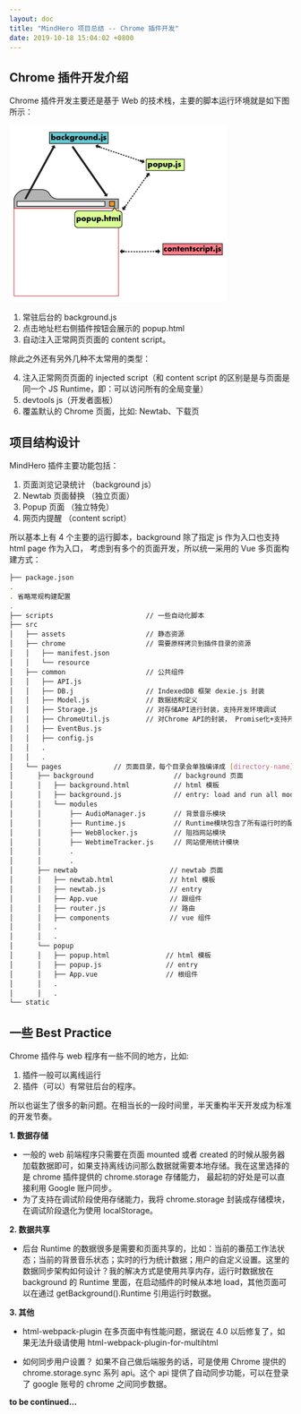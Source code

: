```yaml
---
layout: doc
title: "MindHero 项目总结 -- Chrome 插件开发"
date: 2019-10-18 15:04:02 +0800
---
```


## Chrome 插件开发介绍

Chrome 插件开发主要还是基于 Web 的技术栈，主要的脚本运行环境就是如下图所示：

![](/blog/assets/img/2019-10-18-chrome-1.png)

1. 常驻后台的 background.js
2. 点击地址栏右侧插件按钮会展示的 popup.html
3. 自动注入正常网页页面的 content script。

除此之外还有另外几种不太常用的类型：

4. 注入正常网页页面的 injected script（和 content script 的区别是是与页面是同一个 JS Runtime，即：可以访问所有的全局变量）
5. devtools js（开发者面板）
6. 覆盖默认的 Chrome 页面，比如: Newtab、下载页

## 项目结构设计

MindHero 插件主要功能包括：

1. 页面浏览记录统计 （background js）
2. Newtab 页面替换 （独立页面）
3. Popup 页面 （独立特免）
4. 网页内提醒 （content script）

所以基本上有 4 个主要的运行脚本，background 除了指定 js 作为入口也支持 html page 作为入口， 考虑到有多个的页面开发，所以统一采用的 Vue 多页面构建方式：

```bash
├── package.json
.
. 省略常规构建配置
.
├── scripts                       // 一些自动化脚本
├── src
│   ├── assets                    // 静态资源
│   ├── chrome                    // 需要原样拷贝到插件目录的资源
│   │   ├── manifest.json
│   │   └── resource
│   ├── common                    // 公共组件
│   │   ├── API.js
│   │   ├── DB.j                  // IndexedDB 框架 dexie.js 封装
│   │   ├── Model.js              // 数据结构定义
│   │   ├── Storage.js            // 对存储API进行封装，支持开发环境调试
│   │   ├── ChromeUtil.js         // 对Chrome API的封装， Promise化+支持开发环境调试
│   │   ├── EventBus.js
│   │   ├── config.js
│   │   .
│   │   .
│   └── pages             // 页面目录，每个目录会单独编译成 [directory-name].html
│      ├── background                    // background 页面
│      │   ├── background.html           // html 模板
│      │   ├── background.js             // entry: load and run all modules
│      │   └── modules
│      │       ├── AudioManager.js       // 背景音乐模块
│      │       ├── Runtime.js            // Runtime模块包含了所有运行时的配置参数和核心数据
│      │       ├── WebBlocker.js         // 阻挡网站模块
│      │       ├── WebtimeTracker.js     // 网站使用统计模块
│      │       .
│      │       .
│      ├── newtab                       // newtab 页面
│      │   ├── newtab.html              // html 模板
│      │   ├── newtab.js                // entry
│      │   ├── App.vue                  // 跟组件
│      │   ├── router.js                // 路由
│      │   ├── components               // vue 组件
│      │   .
│      │   .
│      └── popup
│      │   ├── popup.html              // html 模板
│      │   ├── popup.js                // entry
│      │   ├── App.vue                 // 根组件
│      │   .
│      │   .
└── static

```

## 一些 Best Practice

Chrome 插件与 web 程序有一些不同的地方，比如:

1.  插件一般可以离线运行
2.  插件（可以）有常驻后台的程序。

所以也诞生了很多的新问题。在相当长的一段时间里，半天重构半天开发成为标准的开发节奏。

**1. 数据存储**

- 一般的 web 前端程序只需要在页面 mounted 或者 created 的时候从服务器加载数据即可，如果支持离线访问那么数据就需要本地存储。我在这里选择的是 chrome 插件提供的 chrome.storage 存储能力， 最起初的好处是可以直接利用 Google 账户同步。
- 为了支持在调试阶段使用存储能力，我将 chrome.storage 封装成存储模块，在调试阶段退化为使用 localStorage。

**2. 数据共享**

- 后台 Runtime 的数据很多是需要和页面共享的，比如：当前的番茄工作法状态；当前的背景音乐状态；实时的行为统计数据；用户的自定义设置。这里的数据同步架构如何设计？我的解决方式是使用共享内存，运行时数据放在 background 的 Runtime 里面，在启动插件的时候从本地 load，其他页面可以在通过 getBackground().Runtime 引用运行时数据。

**3. 其他**

- html-webpack-plugin 在多页面中有性能问题，据说在 4.0 以后修复了，如果无法升级请使用 html-webpack-plugin-for-multihtml

- 如何同步用户设置？ 如果不自己做后端服务的话，可是使用 Chrome 提供的 chrome.storage.sync 系列 api。这个 api 提供了自动同步功能，可以在登录了 google 账号的 chrome 之间同步数据。

**to be continued...**

